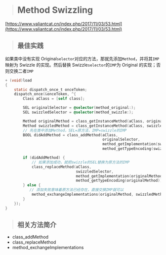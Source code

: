 > # Method Swizzling

[https://www.valiantcat.cn/index.php/2017/11/03/53.html](https://www.valiantcat.cn/index.php/2017/11/03/53.html)

> ## 最佳实践

如果类中没有实现 Original`selector`对应的方法，那就先添加`Method`，并将其`IMP`映射为 Swizzle 的实现。然后替换 Swizzle`selector`的`IMP`为 Original 的实现；否则交换二者`IMP`

```objectivec
+ (void)load
{
    static dispatch_once_t onceToken;
    dispatch_once(&onceToken, ^{
        Class aClass = [self class];

        SEL originalSelector = @selector(method_original:);
        SEL swizzledSelector = @selector(method_swizzle:);

        Method originalMethod = class_getInstanceMethod(aClass, originalSelector);
        Method swizzledMethod = class_getInstanceMethod(aClass, swizzledSelector);
        // 先在类中添加Method，SEL=原方法，IMP=swizzle的IMP
        BOOL didAddMethod = class_addMethod(aClass,
                                            originalSelector,
                                            method_getImplementation(swizzledMethod),
                                            method_getTypeEncoding(swizzledMethod));

        if (didAddMethod) {
            // 如果添加成功，就把swizzle的SEL替换为原方法的IMP
            class_replaceMethod(aClass,
                                swizzledSelector,
                                method_getImplementation(originalMethod),
                                method_getTypeEncoding(originalMethod));
        } else {
           // 添加失败意味着原方法已经存在，直接交换IMP就可以
            method_exchangeImplementations(originalMethod, swizzledMethod);
        }
    });
}
```

> ## 相关方法简介

* class\_addMethod
* class\_replaceMethod
* method\_exchangeImplementations



